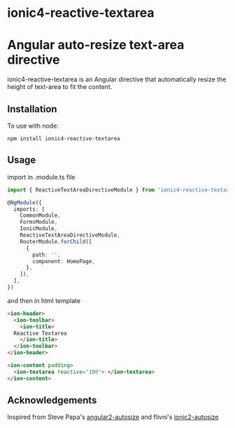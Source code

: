 # ionic4-reactive-textarea
Angular auto-resize text-area directive
=============

ionic4-reactive-textarea is an Angular directive that automatically resize the height of text-area to fit the content.

Installation
-----------------

To use with node:

```console
npm install ionic4-reactive-textarea
```


Usage
-----------------
import in .module.ts file

```typescript
import { ReactiveTextAreaDirectiveModule } from 'ionic4-reactive-textarea/lib/reactive-textarea.directive.module';

@NgModule({
  imports: [
    CommonModule,
    FormsModule,
    IonicModule,
    ReactiveTextAreaDirectiveModule,
    RouterModule.forChild([
      {
        path: '',
        component: HomePage,
      },
    ]),
  ],
})

```
and then in html template

```html
<ion-header>
  <ion-toolbar>
    <ion-title>
  Reactive Textarea
    </ion-title>
  </ion-toolbar>
</ion-header>

<ion-content padding>
  <ion-textarea reactive="100"> </ion-textarea>
</ion-content>
```


Acknowledgements
-----------------

Inspired from Steve Papa's [angular2-autosize](https://github.com/stevepapa/angular2-autosize)
and flivni's [ionic2-autosize](https://github.com/flivni/ionic2-autosize)

